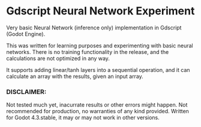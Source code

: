 # Gdscript Neural Network Experiment
Very basic Neural Network (inference only) implementation in Gdscript (Godot Engine).


This was written for learning purposes and experimenting with basic neural networks.
There is no training functionality in the release, and the calculations are not optimized in any way.

It supports adding linear/tanh layers into a sequential operation, and it can calculate an array with the results, given an input array.

### DISCLAIMER: 
Not tested much yet, inacurrate results or other errors might happen. 
Not recommended for production, no warranties of any kind provided.
Written for Godot 4.3.stable, it may or may not work in other versions.

